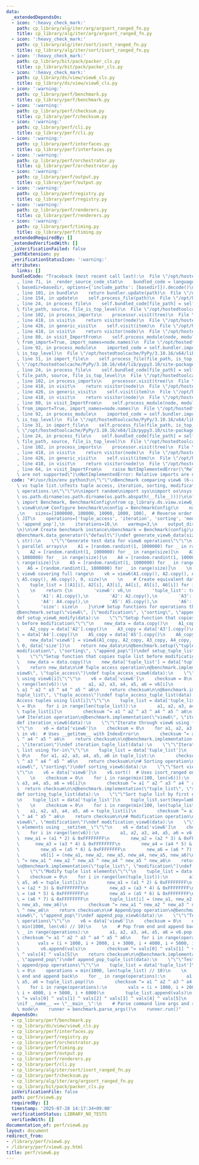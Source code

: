 ```yaml
---
data:
  _extendedDependsOn:
  - icon: ':heavy_check_mark:'
    path: cp_library/alg/iter/arg/argsort_ranged_fn.py
    title: cp_library/alg/iter/arg/argsort_ranged_fn.py
  - icon: ':heavy_check_mark:'
    path: cp_library/alg/iter/sort/isort_ranged_fn.py
    title: cp_library/alg/iter/sort/isort_ranged_fn.py
  - icon: ':heavy_check_mark:'
    path: cp_library/bit/pack/packer_cls.py
    title: cp_library/bit/pack/packer_cls.py
  - icon: ':heavy_check_mark:'
    path: cp_library/ds/view/view6_cls.py
    title: cp_library/ds/view/view6_cls.py
  - icon: ':warning:'
    path: cp_library/perf/benchmark.py
    title: cp_library/perf/benchmark.py
  - icon: ':warning:'
    path: cp_library/perf/checksum.py
    title: cp_library/perf/checksum.py
  - icon: ':warning:'
    path: cp_library/perf/cli.py
    title: cp_library/perf/cli.py
  - icon: ':warning:'
    path: cp_library/perf/interfaces.py
    title: cp_library/perf/interfaces.py
  - icon: ':warning:'
    path: cp_library/perf/orchestrator.py
    title: cp_library/perf/orchestrator.py
  - icon: ':warning:'
    path: cp_library/perf/output.py
    title: cp_library/perf/output.py
  - icon: ':warning:'
    path: cp_library/perf/registry.py
    title: cp_library/perf/registry.py
  - icon: ':warning:'
    path: cp_library/perf/renderers.py
    title: cp_library/perf/renderers.py
  - icon: ':warning:'
    path: cp_library/perf/timing.py
    title: cp_library/perf/timing.py
  _extendedRequiredBy: []
  _extendedVerifiedWith: []
  _isVerificationFailed: false
  _pathExtension: py
  _verificationStatusIcon: ':warning:'
  attributes:
    links: []
  bundledCode: "Traceback (most recent call last):\n  File \"/opt/hostedtoolcache/PyPy/3.10.16/x64/lib/pypy3.10/site-packages/onlinejudge_verify/documentation/build.py\"\
    , line 71, in _render_source_code_stat\n    bundled_code = language.bundle(stat.path,\
    \ basedir=basedir, options={'include_paths': [basedir]}).decode()\n  File \"/opt/hostedtoolcache/PyPy/3.10.16/x64/lib/pypy3.10/site-packages/onlinejudge_verify/languages/python.py\"\
    , line 101, in bundle\n    return bundler.update(path)\n  File \"/opt/hostedtoolcache/PyPy/3.10.16/x64/lib/pypy3.10/site-packages/onlinejudge_verify/languages/python_bundle.py\"\
    , line 154, in update\n    self.process_file(path)\n  File \"/opt/hostedtoolcache/PyPy/3.10.16/x64/lib/pypy3.10/site-packages/onlinejudge_verify/languages/python_bundle.py\"\
    , line 24, in process_file\n    self.bundled_code[file_path] = self.process_imports(tree,\
    \ file_path, source, file_is_top_level)\n  File \"/opt/hostedtoolcache/PyPy/3.10.16/x64/lib/pypy3.10/site-packages/onlinejudge_verify/languages/python_bundle.py\"\
    , line 102, in process_imports\n    processor.visit(tree)\n  File \"/opt/hostedtoolcache/PyPy/3.10.16/x64/lib/pypy3.10/ast.py\"\
    , line 418, in visit\n    return visitor(node)\n  File \"/opt/hostedtoolcache/PyPy/3.10.16/x64/lib/pypy3.10/ast.py\"\
    , line 426, in generic_visit\n    self.visit(item)\n  File \"/opt/hostedtoolcache/PyPy/3.10.16/x64/lib/pypy3.10/ast.py\"\
    , line 418, in visit\n    return visitor(node)\n  File \"/opt/hostedtoolcache/PyPy/3.10.16/x64/lib/pypy3.10/site-packages/onlinejudge_verify/languages/python_bundle.py\"\
    , line 80, in visit_ImportFrom\n    self.process_module(node, module_path, file_is_top_level,\
    \ from_import=True, import_names=node.names)\n  File \"/opt/hostedtoolcache/PyPy/3.10.16/x64/lib/pypy3.10/site-packages/onlinejudge_verify/languages/python_bundle.py\"\
    , line 92, in process_module\n    imported_code = self.bundler.import_file(module_path,\
    \ is_top_level)\n  File \"/opt/hostedtoolcache/PyPy/3.10.16/x64/lib/pypy3.10/site-packages/onlinejudge_verify/languages/python_bundle.py\"\
    , line 31, in import_file\n    self.process_file(file_path, is_top_level)\n  File\
    \ \"/opt/hostedtoolcache/PyPy/3.10.16/x64/lib/pypy3.10/site-packages/onlinejudge_verify/languages/python_bundle.py\"\
    , line 24, in process_file\n    self.bundled_code[file_path] = self.process_imports(tree,\
    \ file_path, source, file_is_top_level)\n  File \"/opt/hostedtoolcache/PyPy/3.10.16/x64/lib/pypy3.10/site-packages/onlinejudge_verify/languages/python_bundle.py\"\
    , line 102, in process_imports\n    processor.visit(tree)\n  File \"/opt/hostedtoolcache/PyPy/3.10.16/x64/lib/pypy3.10/ast.py\"\
    , line 418, in visit\n    return visitor(node)\n  File \"/opt/hostedtoolcache/PyPy/3.10.16/x64/lib/pypy3.10/ast.py\"\
    , line 426, in generic_visit\n    self.visit(item)\n  File \"/opt/hostedtoolcache/PyPy/3.10.16/x64/lib/pypy3.10/ast.py\"\
    , line 418, in visit\n    return visitor(node)\n  File \"/opt/hostedtoolcache/PyPy/3.10.16/x64/lib/pypy3.10/site-packages/onlinejudge_verify/languages/python_bundle.py\"\
    , line 80, in visit_ImportFrom\n    self.process_module(node, module_path, file_is_top_level,\
    \ from_import=True, import_names=node.names)\n  File \"/opt/hostedtoolcache/PyPy/3.10.16/x64/lib/pypy3.10/site-packages/onlinejudge_verify/languages/python_bundle.py\"\
    , line 92, in process_module\n    imported_code = self.bundler.import_file(module_path,\
    \ is_top_level)\n  File \"/opt/hostedtoolcache/PyPy/3.10.16/x64/lib/pypy3.10/site-packages/onlinejudge_verify/languages/python_bundle.py\"\
    , line 31, in import_file\n    self.process_file(file_path, is_top_level)\n  File\
    \ \"/opt/hostedtoolcache/PyPy/3.10.16/x64/lib/pypy3.10/site-packages/onlinejudge_verify/languages/python_bundle.py\"\
    , line 24, in process_file\n    self.bundled_code[file_path] = self.process_imports(tree,\
    \ file_path, source, file_is_top_level)\n  File \"/opt/hostedtoolcache/PyPy/3.10.16/x64/lib/pypy3.10/site-packages/onlinejudge_verify/languages/python_bundle.py\"\
    , line 102, in process_imports\n    processor.visit(tree)\n  File \"/opt/hostedtoolcache/PyPy/3.10.16/x64/lib/pypy3.10/ast.py\"\
    , line 418, in visit\n    return visitor(node)\n  File \"/opt/hostedtoolcache/PyPy/3.10.16/x64/lib/pypy3.10/ast.py\"\
    , line 426, in generic_visit\n    self.visit(item)\n  File \"/opt/hostedtoolcache/PyPy/3.10.16/x64/lib/pypy3.10/ast.py\"\
    , line 418, in visit\n    return visitor(node)\n  File \"/opt/hostedtoolcache/PyPy/3.10.16/x64/lib/pypy3.10/site-packages/onlinejudge_verify/languages/python_bundle.py\"\
    , line 64, in visit_ImportFrom\n    raise NotImplementedError(\"Relative imports\
    \ are not supported\")\nNotImplementedError: Relative imports are not supported\n"
  code: "#!/usr/bin/env python3\n\"\"\"\nBenchmark comparing view6 (6-array view)\
    \ vs tuple list.\nTests tuple access, iteration, sorting, modification, and append/pop\
    \ operations.\n\"\"\"\n\nimport random\nimport sys\nimport os\nsys.path.insert(0,\
    \ os.path.dirname(os.path.dirname(os.path.abspath(__file__))))\n\nfrom cp_library.perf.benchmark\
    \ import Benchmark, BenchmarkConfig\nfrom cp_library.ds.view.view6_cls import\
    \ view6\n\n# Configure benchmark\nconfig = BenchmarkConfig(\n    name=\"view6\"\
    ,\n    sizes=[1000000, 100000, 10000, 1000, 100],  # Reverse order to warm up\
    \ JIT\n    operations=['tuple_access', 'iteration', 'sorting', 'modification',\
    \ 'append_pop'],\n    iterations=10,\n    warmup=3,\n    output_dir=\"./output/benchmark_results/view6\"\
    \n)\n\n# Create benchmark instance\nbenchmark = Benchmark(config)\n\n# Data generator\n\
    @benchmark.data_generator(\"default\")\ndef generate_view6_data(size: int, operation:\
    \ str):\n    \"\"\"Generate test data for view6 operations\"\"\"\n    # Generate\
    \ parallel arrays\n    A1 = [random.randint(1, 1000000) for _ in range(size)]\n\
    \    A2 = [random.randint(1, 1000000) for _ in range(size)]\n    A3 = [random.randint(1,\
    \ 1000000) for _ in range(size)]\n    A4 = [random.randint(1, 1000000) for _ in\
    \ range(size)]\n    A5 = [random.randint(1, 1000000) for _ in range(size)]\n \
    \   A6 = [random.randint(1, 1000000) for _ in range(size)]\n    \n    # Create\
    \ view6 covering full range\n    v6 = view6(A1.copy(), A2.copy(), A3.copy(), A4.copy(),\
    \ A5.copy(), A6.copy(), 0, size)\n    \n    # Create equivalent data structures\n\
    \    tuple_list = [(A1[i], A2[i], A3[i], A4[i], A5[i], A6[i]) for i in range(size)]\n\
    \    \n    return {\n        'view6': v6,\n        'tuple_list': tuple_list,\n\
    \        'A1': A1.copy(),\n        'A2': A2.copy(),\n        'A3': A3.copy(),\n\
    \        'A4': A4.copy(),\n        'A5': A5.copy(),\n        'A6': A6.copy(),\n\
    \        'size': size\n    }\n\n# Setup functions for operations that modify data\n\
    @benchmark.setup(\"view6\", [\"modification\", \"sorting\", \"append_pop\"])\n\
    def setup_view6_modify(data):\n    \"\"\"Setup function that copies view6 data\
    \ before modification\"\"\"\n    new_data = data.copy()\n    A1_copy = data['A1'].copy()\n\
    \    A2_copy = data['A2'].copy()\n    A3_copy = data['A3'].copy()\n    A4_copy\
    \ = data['A4'].copy()\n    A5_copy = data['A5'].copy()\n    A6_copy = data['A6'].copy()\n\
    \    new_data['view6'] = view6(A1_copy, A2_copy, A3_copy, A4_copy, A5_copy, A6_copy,\
    \ 0, data['size'])\n    return new_data\n\n@benchmark.setup(\"tuple_list\", [\"\
    modification\", \"sorting\", \"append_pop\"])\ndef setup_tuple_list_modify(data):\n\
    \    \"\"\"Setup function that copies tuple list before modification\"\"\"\n \
    \   new_data = data.copy()\n    new_data['tuple_list'] = data['tuple_list'].copy()\n\
    \    return new_data\n\n# Tuple access operation\n@benchmark.implementation(\"\
    view6\", \"tuple_access\")\ndef tuple_access_view6(data):\n    \"\"\"Access tuples\
    \ using view6[i]\"\"\"\n    v6 = data['view6']\n    checksum = 0\n    for i in\
    \ range(len(v6)):\n        a1, a2, a3, a4, a5, a6 = v6[i]\n        checksum ^=\
    \ a1 ^ a2 ^ a3 ^ a4 ^ a5 ^ a6\n    return checksum\n\n@benchmark.implementation(\"\
    tuple_list\", \"tuple_access\")\ndef tuple_access_tuple_list(data):\n    \"\"\"\
    Access tuples using list[i]\"\"\"\n    tuple_list = data['tuple_list']\n    checksum\
    \ = 0\n    for i in range(len(tuple_list)):\n        a1, a2, a3, a4, a5, a6 =\
    \ tuple_list[i]\n        checksum ^= a1 ^ a2 ^ a3 ^ a4 ^ a5 ^ a6\n    return checksum\n\
    \n# Iteration operation\n@benchmark.implementation(\"view6\", \"iteration\")\n\
    def iteration_view6(data):\n    \"\"\"Iterate through view6 using for-in (no __iter__)\"\
    \"\"\n    v6 = data['view6']\n    checksum = 0\n    for a1, a2, a3, a4, a5, a6\
    \ in v6:  # Uses __getitem__ with IndexError\n        checksum ^= a1 ^ a2 ^ a3\
    \ ^ a4 ^ a5 ^ a6\n    return checksum\n\n@benchmark.implementation(\"tuple_list\"\
    , \"iteration\")\ndef iteration_tuple_list(data):\n    \"\"\"Iterate through tuple\
    \ list using for-in\"\"\"\n    tuple_list = data['tuple_list']\n    checksum =\
    \ 0\n    for a1, a2, a3, a4, a5, a6 in tuple_list:\n        checksum ^= a1 ^ a2\
    \ ^ a3 ^ a4 ^ a5 ^ a6\n    return checksum\n\n# Sorting operation\n@benchmark.implementation(\"\
    view6\", \"sorting\")\ndef sorting_view6(data):\n    \"\"\"Sort view6 using isort_ranged\"\
    \"\"\n    v6 = data['view6']\n    v6.sort()  # Uses isort_ranged on view range\n\
    \    \n    checksum = 0\n    for i in range(min(100, len(v6))):\n        a1, a2,\
    \ a3, a4, a5, a6 = v6[i]\n        checksum ^= a1 ^ a2 ^ a3 ^ a4 ^ a5 ^ a6\n  \
    \  return checksum\n\n@benchmark.implementation(\"tuple_list\", \"sorting\")\n\
    def sorting_tuple_list(data):\n    \"\"\"Sort tuple list by first element\"\"\"\
    \n    tuple_list = data['tuple_list']\n    tuple_list.sort(key=lambda x: x[0])\n\
    \    \n    checksum = 0\n    for i in range(min(100, len(tuple_list))):\n    \
    \    a1, a2, a3, a4, a5, a6 = tuple_list[i]\n        checksum ^= a1 ^ a2 ^ a3\
    \ ^ a4 ^ a5 ^ a6\n    return checksum\n\n# Modification operation\n@benchmark.implementation(\"\
    view6\", \"modification\")\ndef modification_view6(data):\n    \"\"\"Modify view6\
    \ elements using __setitem__\"\"\"\n    v6 = data['view6']\n    checksum = 0\n\
    \    for i in range(len(v6)):\n        a1, a2, a3, a4, a5, a6 = v6[i]\n      \
    \  new_a1 = (a1 * 2) & 0xFFFFFFFF\n        new_a2 = (a2 * 3) & 0xFFFFFFFF\n  \
    \      new_a3 = (a3 * 4) & 0xFFFFFFFF\n        new_a4 = (a4 * 5) & 0xFFFFFFFF\n\
    \        new_a5 = (a5 * 6) & 0xFFFFFFFF\n        new_a6 = (a6 * 7) & 0xFFFFFFFF\n\
    \        v6[i] = (new_a1, new_a2, new_a3, new_a4, new_a5, new_a6)\n        checksum\
    \ ^= new_a1 ^ new_a2 ^ new_a3 ^ new_a4 ^ new_a5 ^ new_a6\n    return checksum\n\
    \n@benchmark.implementation(\"tuple_list\", \"modification\")\ndef modification_tuple_list(data):\n\
    \    \"\"\"Modify tuple list elements\"\"\"\n    tuple_list = data['tuple_list']\n\
    \    checksum = 0\n    for i in range(len(tuple_list)):\n        a1, a2, a3, a4,\
    \ a5, a6 = tuple_list[i]\n        new_a1 = (a1 * 2) & 0xFFFFFFFF\n        new_a2\
    \ = (a2 * 3) & 0xFFFFFFFF\n        new_a3 = (a3 * 4) & 0xFFFFFFFF\n        new_a4\
    \ = (a4 * 5) & 0xFFFFFFFF\n        new_a5 = (a5 * 6) & 0xFFFFFFFF\n        new_a6\
    \ = (a6 * 7) & 0xFFFFFFFF\n        tuple_list[i] = (new_a1, new_a2, new_a3, new_a4,\
    \ new_a5, new_a6)\n        checksum ^= new_a1 ^ new_a2 ^ new_a3 ^ new_a4 ^ new_a5\
    \ ^ new_a6\n    return checksum\n\n# Append/pop operation\n@benchmark.implementation(\"\
    view6\", \"append_pop\")\ndef append_pop_view6(data):\n    \"\"\"Test view6 append/pop\
    \ operations\"\"\"\n    v6 = data['view6']\n    checksum = 0\n    operations =\
    \ min(1000, len(v6) // 10)\n    \n    # Pop from end and append back\n    for\
    \ _ in range(operations):\n        a1, a2, a3, a4, a5, a6 = v6.pop()\n       \
    \ checksum ^= a1 ^ a2 ^ a3 ^ a4 ^ a5 ^ a6\n    for i in range(operations):\n \
    \       vals = (i + 1000, i + 2000, i + 3000, i + 4000, i + 5000, i + 6000)\n\
    \        v6.append(vals)\n        checksum ^= vals[0] ^ vals[1] ^ vals[2] ^ vals[3]\
    \ ^ vals[4] ^ vals[5]\n    return checksum\n\n@benchmark.implementation(\"tuple_list\"\
    , \"append_pop\")\ndef append_pop_tuple_list(data):\n    \"\"\"Test tuple list\
    \ append/pop operations\"\"\"\n    tuple_list = data['tuple_list']\n    checksum\
    \ = 0\n    operations = min(1000, len(tuple_list) // 10)\n    \n    # Pop from\
    \ end and append back\n    for _ in range(operations):\n        a1, a2, a3, a4,\
    \ a5, a6 = tuple_list.pop()\n        checksum ^= a1 ^ a2 ^ a3 ^ a4 ^ a5 ^ a6\n\
    \    for i in range(operations):\n        vals = (i + 1000, i + 2000, i + 3000,\
    \ i + 4000, i + 5000, i + 6000)\n        tuple_list.append(vals)\n        checksum\
    \ ^= vals[0] ^ vals[1] ^ vals[2] ^ vals[3] ^ vals[4] ^ vals[5]\n    return checksum\n\
    \nif __name__ == \"__main__\":\n    # Parse command line args and run appropriate\
    \ mode\n    runner = benchmark.parse_args()\n    runner.run()"
  dependsOn:
  - cp_library/perf/benchmark.py
  - cp_library/ds/view/view6_cls.py
  - cp_library/perf/interfaces.py
  - cp_library/perf/registry.py
  - cp_library/perf/orchestrator.py
  - cp_library/perf/timing.py
  - cp_library/perf/output.py
  - cp_library/perf/renderers.py
  - cp_library/perf/cli.py
  - cp_library/alg/iter/sort/isort_ranged_fn.py
  - cp_library/perf/checksum.py
  - cp_library/alg/iter/arg/argsort_ranged_fn.py
  - cp_library/bit/pack/packer_cls.py
  isVerificationFile: false
  path: perf/view6.py
  requiredBy: []
  timestamp: '2025-07-28 14:17:34+09:00'
  verificationStatus: LIBRARY_NO_TESTS
  verifiedWith: []
documentation_of: perf/view6.py
layout: document
redirect_from:
- /library/perf/view6.py
- /library/perf/view6.py.html
title: perf/view6.py
---
```

